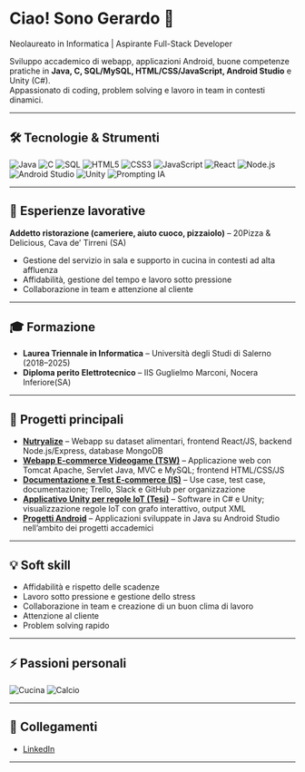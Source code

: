 # Ciao! Sono Gerardo 👋
Neolaureato in Informatica | Aspirante Full-Stack Developer  

Sviluppo accademico di webapp, applicazioni Android, buone competenze pratiche in **Java, C, SQL/MySQL, HTML/CSS/JavaScript, Android Studio** e Unity (C#).  
Appassionato di coding, problem solving e lavoro in team in contesti dinamici.  

---

## 🛠 Tecnologie & Strumenti
![Java](https://img.shields.io/badge/Java-ED8B00?style=flat-square&logo=java&logoColor=white)
![C](https://img.shields.io/badge/C-00599C?style=flat-square&logo=c&logoColor=white)
![SQL](https://img.shields.io/badge/SQL-4479A1?style=flat-square&logo=mysql&logoColor=white)
![HTML5](https://img.shields.io/badge/HTML5-E34F26?style=flat-square&logo=html5&logoColor=white)
![CSS3](https://img.shields.io/badge/CSS3-1572B6?style=flat-square&logo=css3&logoColor=white)
![JavaScript](https://img.shields.io/badge/JavaScript-F7DF1E?style=flat-square&logo=javascript&logoColor=black)
![React](https://img.shields.io/badge/React-61DAFB?style=flat-square&logo=react&logoColor=black)
![Node.js](https://img.shields.io/badge/Node.js-339933?style=flat-square&logo=node.js&logoColor=white)
![Android Studio](https://img.shields.io/badge/Android_Studio-3DDC84?style=flat-square&logo=android&logoColor=white)
![Unity](https://img.shields.io/badge/Unity-000000?style=flat-square&logo=unity&logoColor=white)
![Prompting IA](https://img.shields.io/badge/AI-Prompting-blue?style=flat-square)

---

## 💼 Esperienze lavorative
**Addetto ristorazione (cameriere, aiuto cuoco, pizzaiolo)** – 20Pizza & Delicious, Cava de’ Tirreni (SA)  
- Gestione del servizio in sala e supporto in cucina in contesti ad alta affluenza  
- Affidabilità, gestione del tempo e lavoro sotto pressione  
- Collaborazione in team e attenzione al cliente  

---

## 🎓 Formazione
- **Laurea Triennale in Informatica** – Università degli Studi di Salerno (2018–2025)  
- **Diploma perito Elettrotecnico** – IIS Guglielmo Marconi, Nocera Inferiore(SA)  

---

## 🔹 Progetti principali
- [**Nutryalize**]() – Webapp su dataset alimentari, frontend React/JS, backend Node.js/Express, database MongoDB  
- [**Webapp E-commerce Videogame (TSW)**]() – Applicazione web con Tomcat Apache, Servlet Java, MVC e MySQL; frontend HTML/CSS/JS  
- [**Documentazione e Test E-commerce (IS)**]() – Use case, test case, documentazione; Trello, Slack e GitHub per organizzazione  
- [**Applicativo Unity per regole IoT (Tesi)**]() – Software in C# e Unity; visualizzazione regole IoT con grafo interattivo, output XML  
- [**Progetti Android**]() – Applicazioni sviluppate in Java su Android Studio nell’ambito dei progetti accademici  

---

## 💡 Soft skill
- Affidabilità e rispetto delle scadenze  
- Lavoro sotto pressione e gestione dello stress  
- Collaborazione in team e creazione di un buon clima di lavoro  
- Attenzione al cliente  
- Problem solving rapido  

---

## ⚡ Passioni personali
![Cucina](https://img.shields.io/badge/Cucina-%F0%9F%8D%B3-yellow?style=flat-square)
![Calcio](https://img.shields.io/badge/Calcio-%E2%9A%BD-blue?style=flat-square)  

---

## 📎 Collegamenti
- [LinkedIn](https://www.linkedin.com/in/gerardo-esposito-a2015a286) 

---
